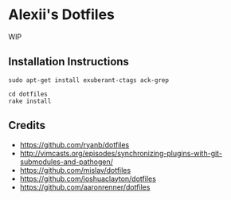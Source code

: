 
Alexii's Dotfiles
========================

WIP

Installation Instructions
-------------------------

    sudo apt-get install exuberant-ctags ack-grep

    cd dotfiles
    rake install

Credits
-------

* https://github.com/ryanb/dotfiles
* http://vimcasts.org/episodes/synchronizing-plugins-with-git-submodules-and-pathogen/
* https://github.com/mislav/dotfiles
* https://github.com/joshuaclayton/dotfiles
* https://github.com/aaronrenner/dotfiles

